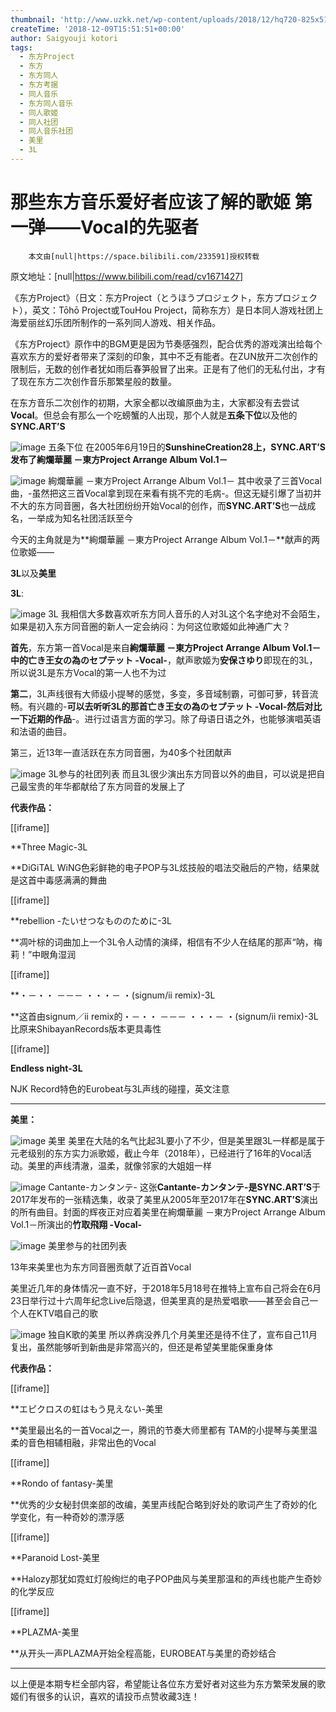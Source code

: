 ```yaml
---
thumbnail: 'http://www.uzkk.net/wp-content/uploads/2018/12/hq720-825x510.jpg'
createTime: '2018-12-09T15:51:51+00:00'
author: Saigyouji kotori
tags:
  - 东方Project
  - 东方
  - 东方同人
  - 东方考据
  - 同人音乐
  - 东方同人音乐
  - 同人歌姬
  - 同人社团
  - 同人音乐社团
  - 美里
  - 3L
---
```


# 那些东方音乐爱好者应该了解的歌姬 第一弹——Vocal的先驱者

		本文由[null|https://space.bilibili.com/233591]授权转载

原文地址：[null|https://www.bilibili.com/read/cv1671427]

《东方Project》（日文：东方Project（とうほうプロジェクト，东方プロジェクト），英文：Tōhō Project或TouHou Project，简称东方）是日本同人游戏社团上海爱丽丝幻乐团所制作的一系列同人游戏、相关作品。

《东方Project》原作中的BGM更是因为节奏感强烈，配合优秀的游戏演出给每个喜欢东方的爱好者带来了深刻的印象，其中不乏有能者。在ZUN放开二次创作的限制后，无数的创作者犹如雨后春笋般冒了出来。正是有了他们的无私付出，才有了现在东方二次创作音乐那繁星般的数量。

在东方音乐二次创作的初期，大家全都以改编原曲为主，大家都没有去尝试**Vocal**。但总会有那么一个吃螃蟹的人出现，那个人就是**五条下位**以及他的**SYNC.ART’S**

![image](https://i0.hdslb.com/bfs/article/3c18fc5203e71d1c61781b587eaeebc8291fd53d.png@636w_766h.webp)
五条下位
在2005年6月19日的**SunshineCreation28上，SYNC.ART’S发布了絢爛華麗 －東方Project Arrange Album Vol.1－**

![image](https://i0.hdslb.com/bfs/article/bd697ab80aff0f3f09a261fe873b9ce07c24c141.jpg@852w_852h.webp)
絢爛華麗 －東方Project Arrange Album Vol.1－
其中收录了三首Vocal曲，-虽然把这三首Vocal拿到现在来看有挑不完的毛病-。但这无疑引爆了当初并不大的东方同音圈，各大社团纷纷开始Vocal的创作，而**SYNC.ART’S**也一战成名，一举成为知名社团活跃至今

今天的主角就是为**絢爛華麗 －東方Project Arrange Album Vol.1－**献声的两位歌姬——

**3L**以及**美里**

**3L**:

![image](https://i0.hdslb.com/bfs/article/509c322a2a7905fe14f3f729448ac4435bba43dc.png@1278w_1704h.webp)
3L
我相信大多数喜欢听东方同人音乐的人对3L这个名字绝对不会陌生，如果是初入东方同音圈的新人一定会纳闷：为何这位歌姬如此神通广大？

**首先**，东方第一首Vocal是来自**絢爛華麗 －東方Project Arrange Album Vol.1－**中的**亡き王女の為のセプテット -Vocal-**，献声歌姬为**安保さゆり**即现在的3L，所以说3L是东方Vocal的第一人也不为过

**第二**，3L声线很有大师级小提琴的感觉，多变，多音域制霸，可御可萝，转音流畅。有兴趣的-**可以去听听3L的那首亡き王女の為のセプテット -Vocal-然后对比一下近期的作品**-。进行过语言方面的学习。除了母语日语之外，也能够演唱英语和法语的曲目。

第三，近13年一直活跃在东方同音圈，为40多个社团献声

![image](http://www.uzkk.net/wp-content/uploads/2018/12/00003.png)
3L参与的社团列表
而且3L很少演出东方同音以外的曲目，可以说是把自己最宝贵的年华都献给了东方同音的发展上了

**代表作品：**

[[iframe]]

**Three Magic-3L

**DiGiTAL WiNG色彩鲜艳的电子POP与3L炫技般的唱法交融后的产物，结果就是这首中毒感满满的舞曲

[[iframe]]

**rebellion -たいせつなもののために-3L

**凋叶棕的词曲加上一个3L令人动情的演绎，相信有不少人在结尾的那声“呐，梅莉！”中眼角湿润

[[iframe]]

**・－・・ －－－ ・・・－ ・(signum/ii remix)-3L

**这首由signum／ii remix的・－・・ －－－ ・・・－ ・(signum/ii remix)-3L比原来ShibayanRecords版本更具毒性

[[iframe]]

**Endless night-3L**

NJK Record特色的Eurobeat与3L声线的碰撞，英文注意

---

**美里：**

![image](http://www.uzkk.net/wp-content/uploads/2018/12/00004.png)
美里
美里在大陆的名气比起3L要小了不少，但是美里跟3L一样都是属于元老级别的东方实力派歌姬，截止今年（2018年），已经进行了16年的Vocal活动。美里的声线清澈，温柔，就像邻家的大姐姐一样

![image](http://www.uzkk.net/wp-content/uploads/2018/12/00005.png)
Cantante-カンタンテ-
这张**Cantante-カンタンテ-是SYNC.ART’S**于2017年发布的一张精选集，收录了美里从2005年至2017年在**SYNC.ART’S**演出的所有曲目。封面的辉夜正对应着美里在絢爛華麗 －東方Project Arrange Album Vol.1－所演出的**竹取飛翔 -Vocal-**

![image](http://www.uzkk.net/wp-content/uploads/2018/12/00006.png)
美里参与的社团列表
 

13年来美里也为东方同音圈贡献了近百首Vocal

美里近几年的身体情况一直不好，于2018年5月18号在推特上宣布自己将会在6月23日举行过十六周年纪念Live后隐退，但美里真的是热爱唱歌——甚至会自己一个人在KTV唱自己的歌

![image](http://www.uzkk.net/wp-content/uploads/2018/12/001-1-1024x763.png)
独自K歌的美里
所以养病没养几个月美里还是待不住了，宣布自己11月复出，虽然能够听到新曲是非常高兴的，但还是希望美里能保重身体

**代表作品：**

[[iframe]]

**エピクロスの虹はもう見えない-美里

**美里最出名的一首Vocal之一，腾讯的节奏大师里都有 TAM的小提琴与美里温柔的音色相辅相融，非常出色的Vocal

[[iframe]]

**Rondo of fantasy-美里

**优秀的少女秘封倶楽部的改编，美里声线配合略到好处的歌词产生了奇妙的化学变化，有一种奇妙的漂浮感

[[iframe]]

**Paranoid Lost-美里

**Halozy那犹如霓虹灯般绚烂的电子POP曲风与美里那温和的声线也能产生奇妙的化学反应

[[iframe]]

**PLAZMA-美里

**从开头一声PLAZMA开始全程高能，EUROBEAT与美里的奇妙结合

---

以上便是本期专栏全部内容，希望能让各位东方爱好者对这些为东方繁荣发展的歌姬们有很多的认识，喜欢的请投币点赞收藏3连！
